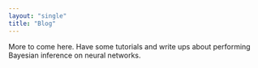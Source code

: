 ```yaml
---
layout: "single"
title: "Blog"
---
```


More to come here. Have some tutorials and write ups about performing Bayesian inference on neural networks.
